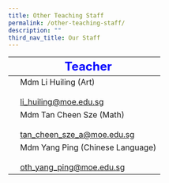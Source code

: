 ```yaml
---
title: Other Teaching Staff
permalink: /other-teaching-staff/
description: ""
third_nav_title: Our Staff
---
```




|  | <strong style="color: blue; font-size: 24px;">Teacher</strong>               |
|-------------|------------------------------------------------------------------|
|             | Mdm Li Huiling (Art)<br><br>li_huiling@moe.edu.sg                |
|             | Mdm Tan Cheen Sze (Math)<br><br> tan_cheen_sze_a@moe.edu.sg      |
|             | Mdm Yang Ping (Chinese Language)<br><br>oth_yang_ping@moe.edu.sg |